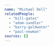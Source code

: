 ```yaml
---
name: "Michael Dell"
relatedPeople:
  - "bill-gates"
  - "adam-sandler"
  - "barry-goldwater"
  - "paul-newman"
sources: []
---
```


